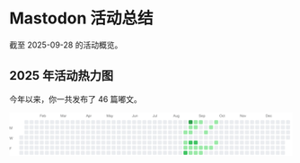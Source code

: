 # Mastodon 活动总结

截至 2025-09-28 的活动概览。

## 2025 年活动热力图

今年以来，你一共发布了 46 篇嘟文。

![Activity Heatmap](./heatmap.svg)